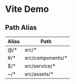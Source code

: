 # Vite Demo

## Path Alias

| Alias | Path           |
| ----- | -------------- |
| @/\*  | src/\*         |
| #/\*  | src/components/\*   |
| $/\*  | src/service/\* |
| ~/\*  | src/assets/\*  |
